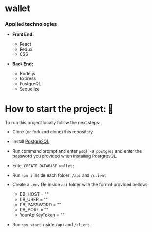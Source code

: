 # wallet
### Applied technologies

- **Front End:**

  - React
  - Redux
  - CSS

- **Back End:**
  - Node.js
  - Express
  - PostgreQL
  - Sequelize

# How to start the project: :rocket:

To run this project locally follow the next steps:

- Clone (or fork and clone) this repository
- Install [PostgreSQL](https://www.postgresql.org/)
- Run command prompt and enter `psql -U postgres` and enter the password you provided when installing PostgreSQL.
- Enter `CREATE DATABASE wallet;`
- Run `npm i` inside each folder: `/api` and `/client`
- Create a `.env` file inside `api` folder with the format provided bellow:

  - DB_HOST = ""
  - DB_USER = ""
  - DB_PASSWORD = ""
  - DB_PORT = ""
  - YourApiKeyToken = ""

- Run `npm start` inside `/api` and `/client`.
